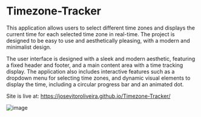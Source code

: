 # Timezone-Tracker
This application allows users to select different time zones and displays the current time for each selected time zone in real-time. The project is designed to be easy to use and aesthetically pleasing, with a modern and minimalist design.

The user interface is designed with a sleek and modern aesthetic, featuring a fixed header and footer, and a main content area with a time tracking display. The application also includes interactive features such as a dropdown menu for selecting time zones, and dynamic visual elements to display the time, including a circular progress bar and an animated dot.

Site is live at: https://josevitoroliveira.github.io/Timezone-Tracker/

![image](https://github.com/JoseVitorOliveira/Timezone-Tracker/assets/55604227/e40aa0a8-2059-4cd8-ae65-e4573206aac4)



